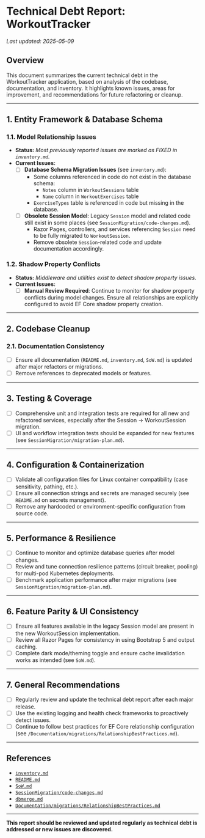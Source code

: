 # Technical Debt Report: WorkoutTracker

_Last updated: 2025-05-09_

## Overview
This document summarizes the current technical debt in the WorkoutTracker application, based on analysis of the codebase, documentation, and inventory. It highlights known issues, areas for improvement, and recommendations for future refactoring or cleanup.

---

## 1. **Entity Framework & Database Schema**

### 1.1. **Model Relationship Issues**
- **Status:** _Most previously reported issues are marked as FIXED in `inventory.md`._
- **Current Issues:**
  - [ ] **Database Schema Migration Issues** (see `inventory.md`):
    - Some columns referenced in code do not exist in the database schema:
      - `Notes` column in `WorkoutSessions` table
      - `Name` column in `WorkoutExercises` table
    - `ExerciseTypes` table is referenced in code but missing in the database.
  - [ ] **Obsolete Session Model**: Legacy `Session` model and related code still exist in some places (see `SessionMigration/code-changes.md`).
    - Razor Pages, controllers, and services referencing `Session` need to be fully migrated to `WorkoutSession`.
    - Remove obsolete `Session`-related code and update documentation accordingly.

### 1.2. **Shadow Property Conflicts**
- **Status:** _Middleware and utilities exist to detect shadow property issues._
- **Current Issues:**
  - [ ] **Manual Review Required**: Continue to monitor for shadow property conflicts during model changes. Ensure all relationships are explicitly configured to avoid EF Core shadow property creation.

---

## 2. **Codebase Cleanup**


### 2.1. **Documentation Consistency**
- [ ] Ensure all documentation (`README.md`, `inventory.md`, `SoW.md`) is updated after major refactors or migrations.
- [ ] Remove references to deprecated models or features.

---

## 3. **Testing & Coverage**
- [ ] Comprehensive unit and integration tests are required for all new and refactored services, especially after the Session → WorkoutSession migration.
- [ ] UI and workflow integration tests should be expanded for new features (see `SessionMigration/migration-plan.md`).

---

## 4. **Configuration & Containerization**
- [ ] Validate all configuration files for Linux container compatibility (case sensitivity, pathing, etc.).
- [ ] Ensure all connection strings and secrets are managed securely (see `README.md` on secrets management).
- [ ] Remove any hardcoded or environment-specific configuration from source code.

---

## 5. **Performance & Resilience**
- [ ] Continue to monitor and optimize database queries after model changes.
- [ ] Review and tune connection resilience patterns (circuit breaker, pooling) for multi-pod Kubernetes deployments.
- [ ] Benchmark application performance after major migrations (see `SessionMigration/migration-plan.md`).

---

## 6. **Feature Parity & UI Consistency**
- [ ] Ensure all features available in the legacy Session model are present in the new WorkoutSession implementation.
- [ ] Review all Razor Pages for consistency in using Bootstrap 5 and output caching.
- [ ] Complete dark mode/theming toggle and ensure cache invalidation works as intended (see `SoW.md`).

---

## 7. **General Recommendations**
- [ ] Regularly review and update the technical debt report after each major release.
- [ ] Use the existing logging and health check frameworks to proactively detect issues.
- [ ] Continue to follow best practices for EF Core relationship configuration (see `/Documentation/migrations/RelationshipBestPractices.md`).

---

## References
- [`inventory.md`](inventory.md)
- [`README.md`](README.md)
- [`SoW.md`](SoW.md)
- [`SessionMigration/code-changes.md`](SessionMigration/code-changes.md)
- [`dbmerge.md`](dbmerge.md)
- [`Documentation/migrations/RelationshipBestPractices.md`](Documentation/migrations/RelationshipBestPractices.md)

---

**This report should be reviewed and updated regularly as technical debt is addressed or new issues are discovered.**
